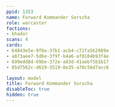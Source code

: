 ```yaml
---
ppid: 1353
name: Forward Kommander Sorscha
role: warcaster
factions:
- khador
scans: 4
cards:
- 64843e5e-9f0a-37b1-acb4-c72fa562089e
- a073aee7-5d6e-3f9f-b4a6-af0104b93f4e
- 699edd84-69be-372e-a83d-41aebf5b1b17
- 85d7562c-d619-3519-8e35-a70c56d7acc6

layout: model
title: Forward Kommander Sorscha
disableToc: true
hidden: true
---
```

